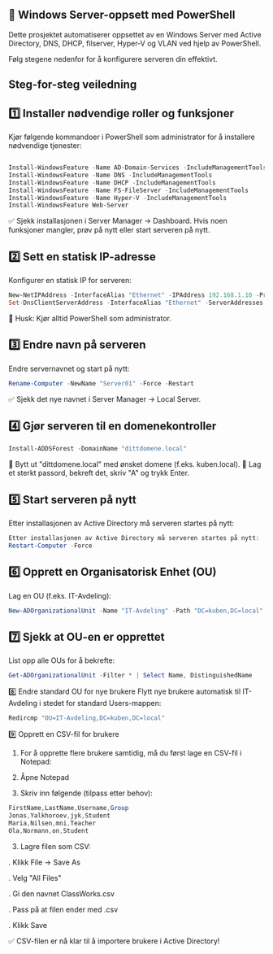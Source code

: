 ## 🚀 Windows Server-oppsett med PowerShell
Dette prosjektet automatiserer oppsettet av en Windows Server med Active Directory, DNS, DHCP, filserver, Hyper-V og VLAN ved hjelp av PowerShell. 

Følg stegene nedenfor for å konfigurere serveren din effektivt.


## Steg-for-steg veiledning
## 1️⃣ Installer nødvendige roller og funksjoner
Kjør følgende kommandoer i PowerShell som administrator for å installere nødvendige tjenester:
```powershell

Install-WindowsFeature -Name AD-Domain-Services -IncludeManagementTools
Install-WindowsFeature -Name DNS -IncludeManagementTools
Install-WindowsFeature -Name DHCP -IncludeManagementTools
Install-WindowsFeature -Name FS-FileServer -IncludeManagementTools
Install-WindowsFeature -Name Hyper-V -IncludeManagementTools
Install-WindowsFeature Web-Server
```
✅ Sjekk installasjonen i Server Manager → Dashboard. Hvis noen funksjoner mangler, prøv på nytt eller start serveren på nytt.



## 2️⃣ Sett en statisk IP-adresse
Konfigurer en statisk IP for serveren:
```powershell
New-NetIPAddress -InterfaceAlias "Ethernet" -IPAddress 192.168.1.10 -PrefixLength 24 -DefaultGateway 192.168.1.1
Set-DnsClientServerAddress -InterfaceAlias "Ethernet" -ServerAddresses 192.168.1.1
```
🔹 Husk: Kjør alltid PowerShell som administrator.


## 3️⃣ Endre navn på serveren
Endre servernavnet og start på nytt:
```powershell
Rename-Computer -NewName "Server01" -Force -Restart
```
✅ Sjekk det nye navnet i Server Manager → Local Server.


## 4️⃣ Gjør serveren til en domenekontroller
```powershell
Install-ADDSForest -DomainName "dittdomene.local"
```
🔹 Bytt ut "dittdomene.local" med ønsket domene (f.eks. kuben.local).
🔹 Lag et sterkt passord, bekreft det, skriv "A" og trykk Enter.


## 5️⃣ Start serveren på nytt
Etter installasjonen av Active Directory må serveren startes på nytt:
```powershell
Etter installasjonen av Active Directory må serveren startes på nytt:
Restart-Computer -Force
```

## 6️⃣ Opprett en Organisatorisk Enhet (OU)
Lag en OU (f.eks. IT-Avdeling):
```powershell
New-ADOrganizationalUnit -Name "IT-Avdeling" -Path "DC=kuben,DC=local"
```


## 7️⃣ Sjekk at OU-en er opprettet
List opp alle OUs for å bekrefte:
```powershell
Get-ADOrganizationalUnit -Filter * | Select Name, DistinguishedName

```

8️⃣ Endre standard OU for nye brukere
Flytt nye brukere automatisk til IT-Avdeling i stedet for standard Users-mappen:
```powershell
Redircmp "OU=IT-Avdeling,DC=kuben,DC=local"

```

9️⃣ Opprett en CSV-fil for brukere

1. For å opprette flere brukere samtidig, må du først lage en CSV-fil i Notepad:

2. Åpne Notepad

3. Skriv inn følgende (tilpass etter behov):
```powershell
FirstName,LastName,Username,Group
Jonas,Yalkhoroev,jyk,Student
Maria,Nilsen,mni,Teacher
Ola,Normann,on,Student
```

3. Lagre filen som CSV:

. Klikk File → Save As

. Velg "All Files"

. Gi den navnet ClassWorks.csv

. Pass på at filen ender med .csv

. Klikk Save

✅ CSV-filen er nå klar til å importere brukere i Active Directory!
